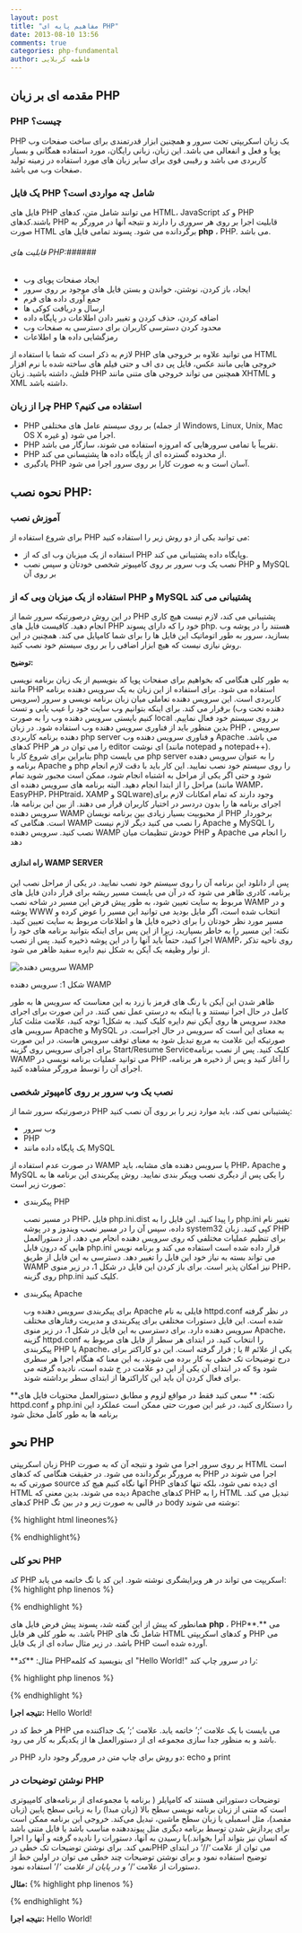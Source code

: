 ```yaml
---
layout: post
title: "مفاهیم پایه ای PHP"
date: 2013-08-10 13:56
comments: true
categories: php-fundamental
author: فاطمه کربلایی
---
```


## مقدمه ای بر زبان PHP ##
### PHP چیست؟ ###
PHP  یک زبان اسکریپتی تحت سرور و همچنین ابزار قدرتمندی برای ساخت صفحات وب پویا  و فعل و انفعالی  می باشد. این زبان، زبانی رایگان، مورد استفاده همگانی و بسیار کاربردی می باشد و رقیبی قوی برای سایر زبان های مورد استفاده در زمینه تولید صفحات وب   می باشد.

### یک فایل PHP شامل چه مواردی است؟ ###
فایل های PHP می توانند شامل متن، کدهای HTML، JavaScript و کد PHP باشند.کدهای PHP قابلیت اجرا بر روی هر سروری را دارند و نتیجه آنها در مرورگر  به صورت HTML برگردانده می شود. پسوند تمامی فایل های        **php** ،  PHP.  می باشد.

###### قابلیت های PHP:######
* 	ایجاد صفحات پویای وب
* ایجاد، باز کردن، نوشتن، خواندن و بستن فایل های موجود بر روی سرور
* 	جمع آوری داده های فرم 
*	ارسال و دریافت کوکی ها 
*	اضافه کردن، حذف کردن و تغییر دادن اطلاعات در پایگاه داده
*	محدود کردن دسترسی کاربران برای دسترسی به صفحات وب
*	رمزگشایی  داده ها و اطلاعات

لازم به ذکر است که شما با استفاده از PHP می توانید علاوه بر خروجی های HTML خروجی هایی مانند عکس، فایل پی دی اف و حتی فیلم های ساخته شده با نرم افزار فلش، داشته باشید. زبان PHP همچنین می تواند خروجی های متنی   مانند XHTML و XML داشته باشد.

### چرا از زبان PHP استفاده می کنیم؟ ###
*	PHP بر روی سیستم عامل های مختلفی (از جمله Windows, Linux, Unix, Mac OS X و غیره) اجرا می شود.
*	PHP تقریباً با تمامی سرورهایی که امروزه استفاده می شوند، سازگار می باشد.
*	PHP از محدوده گسترده ای از پایگاه  داده ها پشتیسانی می کند.
*	یادگیری PHP آسان است و به صورت کارا بر روی سرور اجرا می شود.

## نحوه نصب PHP: ##
### آموزش نصب ###
برای شروع استفاده از PHP می توانید یکی از دو روش زیر را استفاده کنید:

*	استفاده از یک میزبان وب ای که از PHP وپایگاه داده  پشتیبانی می کند.
*	نصب یک وب سرور بر روی کامپیوتر شخصی خودتان و سپس نصب PHP و MySQL بر روی آن

### استفاده از یک میزبان وبی که از PHP و MySQL پشتیبانی می کند ###
در این روش درصورتیکه سرور شما از PHP پشتیبانی می کند، لازم نیست هیچ کاری انجام دهید. کافیست فایل های PHP خود را که دارای پسوند php. هستند را در پوشه وب  بسازید، سرور به طور اتوماتیک این فایل ها را برای شما کامپایل  می کند. همچنین در این روش نیازی نیست که هیچ ابزار اضافی را بر روی سیستم خود نصب کنید.

**توضیح:**

به طور کلی هنگامی که بخواهیم برای صفحات پویا کد بنویسیم از یک زبان برنامه نویسی مانند PHP استفاده می شود. برای استفاده از این زبان به یک سرویس دهنده برنامه کاربردی است. این سرویس دهنده تعاملی میان زبان برنامه نویسی  و سرور (سرویس دهنده تحت وب) برقرار می کند. برای اینکه بتوانیم وب سایت خود را عیب یابی و تست کنیم بایستی سرویس دهنده وب را به صورت local بر روی سیستم خود فعال نماییم. بدین منظور باید از فناوری سرویس دهنده وب استفاده شود. در زبان PHP ، سرویس دهنده برنامه کاربردی php server و فناوری سرویس دهنده وب Apache می باشد. کدهای PHP را می توان در هر editor ای نوشت (مانند notepad و notepad++). 
بنابراین برای شروع کار با php می بایست php server را به عنوان سرویس دهنده برنامه و Apache و php را روی سیستم خود نصب نمایید. این کار باید با دقت لازم انجام شود و حتی اگر یکی از مراحل به اشتباه انجام شود، ممکن است مجبور شوید تمام مراحل را از ابتدا انجام دهید. البته برنامه های سرویس دهنده ای (مانند WAMP، EasyPHP، PHPtraid، XAMP و SQLware)وجود دارند که تمام امکانات لازم برای اجرای برنامه ها را بدون دردسر در اختیار کاربران قرار می دهند. از بین این برنامه ها، سرویس دهنده WAMP از محبوبیت بسیار زیادی بین برنامه نویسان PHP برخوردار است. هنگامی که WAMP  را نصب می کنید دیگر لازم نیست Apache و MySQL را نصب کنید.  سرویس دهنده WAMP خودش تنظیمات میان PHP و Apache را انجام می دهد

#### راه اندازی WAMP SERVER ####
پس از دانلود این برنامه آن را روی سیستم خود نصب نمایید. در یکی از مراحل نصب این برنامه، کادری ظاهر می شود که در آن می بایست مسیر ریشه برای قرار دادن فایل های مربوط به سایت تعیین شود، به طور پیش فرض این مسیر در شاخه نصب WAMP و در پوشه WWW انتخاب شده است، اگر مایل بودید می توانید این مسیر را عوض کرده و مسیر مورد نظر خودتان را برای ذخیره فایل ها و اطلاعات مربوط به سایت تعیین کنید.
نکته: این مسیر را به خاطر بسپارید، زیرا از این پس برای اینکه بتوانید برنامه های خود را اجرا کنید، حتماً باید آنها را در این پوشه ذخیره کنید.
پس از نصب WAMP، روی ناحیه تذکر از نوار وظیفه یک آیکن به شکل نیم دایره سفید ظاهر می شود.

![سرویس دهنده WAMP](/images/php/fundamental/wamp_0.png "شکل 1 ")

شکل 1: سرویس دهنده WAMP

ظاهر شدن این آیکن با رنگ های قرمز با زرد به این معناست که سرویس ها به طور کامل در حال اجرا نیستند و یا اینکه به درستی عمل نمی کنند. در این صورت برای اجرای مجدد سرویس ها روی آیکن نیم دایره کلیک کنید. به شکل1 توجه کنید، علامت مثلث کنار سرویس های Apache و MySQL به معنای این است که سرویس در حال اجراست. در صورتیکه این علامت به مربع تبدیل شود به معنای توقف سرویس هاست. در این صورت برای اجرای سرویس روی گزینه  Start/Resume Serviceکلیک کنید.
پس از نصب برنامه WAMP می توانید عملیات برنامه نویسی در PHP را آغاز کنید و پس از ذخیره هر برنامه، اجرای آن را توسط مرورگر مشاهده کنید.

### نصب یک وب سرور بر روی کامپیوتر شخصی ###

درصورتیکه سرور شما از PHP پشتیبانی نمی کند، باید موارد زیر را بر روی آن نصب کنید:

*	وب سرور
*	PHP
*	یک پایگاه داده مانند MySQL

در صورت عدم استفاده از WAMP  یا سرویس دهنده های مشابه، باید PHP، Apache و MySQL را یکی پس از دیگری نصب وپیکر بندی نمایید. روش پیکربندی این برنامه ها به صورت زیر است:

*	پیکربندی PHP 

	در مسیر نصب PHP، فایل php.ini.dist را پیدا کنید.
این فایل را به php.ini تغییر نام داده، سپس آن را در مسیر نصب ویندوز و در پوشه system32 کپی کنید.
زبان PHP برای تنظیم عملیات مختلفی که روی سرویس دهنده انجام می دهد، از دستورالعمل هایی که درون فایل php.ini قرار داده شده است استفاده می کند و برنامه نویس می تواند بسته به نیاز خود این فایل را تغییر دهد. دسترسی به این فایل از طریق WAMP نیز امکان پذیر است. برای باز کردن این فایل در شکل 1، در  زیر منوی PHP، روی گزینه php.ini کلیک کنید.

*	پیکربندی Apache
	
	برای پیکربندی سرویس دهنده وب Apache فایلی به نام httpd.conf در نظر گرفته شده است. این فایل دستورات مختلفی برای پیکربندی و مدیریت رفتارهای مختلف سرویس دهنده دارد. برای دسترسی به این فایل در شکل 1، در زیر منوی Apache، گزینه httpd.conf را انتخاب کنید.
در ابتدای هر سطر از فایل های مربوط به پیکربندی PHP یا Apache، یکی از علائم # یا ; قرار گرفته است. این دو کاراکتر برای درج توضیحات تک خطی به کار برده می شوند، به این معنا که هنگام اجرا هر سطری که در ابتدای آن یکی از این دو علامت در ج شده است، نادیده گرفته می sشود و برای فعال کردن آن باید این کاراکترها از ابتدای سطر برداشته شوند.

**نکته: **
سعی کنید فقط در مواقع لزوم و مطابق دستورالعمل محتویات فایل های httpd.conf و php.ini را دستکاری کنید، در غیر این صورت حتی ممکن است عملکرد این برنامه ها به طور کامل مختل شود

## نحو PHP ##
زبان اسکریپتی PHP بر روی سرور اجرا می شود و نتیجه آن که به صورت HTML است به مرورگر برگردانده می شود. در حقیقت هنگامی که کدهای PHP اجرا می شوند در صورتی که به source آنها نگاه کنیم هیچ کد PHP ای دیده نمی شود، بلکه تنها کدهای HTML دیده می شوند، بدین معنی که  Apache کدهای PHP را به HTML تبدیل می کند. کدهای PHP در قالبی به صورت زیر و در بین تگ body نوشته می شوند:

{% highlight html lineones%}
<!DOCTYPE html>
<html>
<body>


</body>
</html>

{% endhighlight%}

###  نحو کلی  PHP ###
کد PHP اسکریپت می تواند در هر ویرایشگری نوشته شود. این کد با تگ  <?php آغاز و با تگ ?> خاتمه می یابد:
{% highlight php linenos %}

<?php
کدهای PHP در این قسمت نوشته می شوند//
?>

{% endhighlight %}


همانطور که پیش از این گفته شد، پسوند پیش فرض فایل های **php**	، PHP**.** می باشد. به طور کلی هر فایل PHP شامل تگ های HTML و کدهای اسکریپتی PHP می باشد. در زیر مثال ساده ای از یک فایل PHP آورده شده است.

**مثال: **کد PHPای بنویسید که کلمه "Hello World!" را در سرور چاپ کند:

{% highlight php linenos %}

<?php
  	echo "Hello World!";
?>

{% endhighlight %}

**نتیجه اجرا:**
Hello World!
 
هر خط کد در PHP می بایست با یک علامت ‘;’ خاتمه یابد. علامت ‘;’ یک جداکننده می باشد و به منظور جدا سازی مجموعه ای از دستورالعمل ها از یکدیگر به کار می رود.

در PHP دو روش برای چاپ متن در مرورگر وجود دارد: echo و print

### نوشتن توضیحات در PHP ###

توضیحات دستوراتی هستند که کامپایلر ( برنامه یا مجموعه‌ای از برنامه‌های کامپیوتری است که متنی از زبان برنامه نویسی سطح بالا (زبان مبدا) را به زبانی سطح پایین (زبان مقصد)، مثل اسمبلی یا زبان سطح ماشین، تبدیل می‌کند. خروجی این برنامه ممکن است برای پردازش شدن توسط برنامه دیگری مثل پیونددهنده مناسب باشد یا فایل متنی باشد که انسان نیز بتواند آنرا بخواند.)با رسیدن به آنها، دستورات را نادیده گرفته و آنها را اجرا نمی کند. برای نوشتن توضیحات تک خطی درPHP می توان از علامت ‘//’ در ابتدای توضیح استفاده نمود و برای نوشتن توضیحات چند خطی می توان در اولین خط از دستورات از علامت ‘/*’ و در پایان از علامت ‘*/’ استفاده نمود.

**مثال:**
{% highlight php linenos %}

<?php
توضیحات تک خطی در //php

/*
توضیحات بلوکی یا چند خطی در php
*/
echo "Hello World!";
?>


{% endhighlight %}

**نتیجه اجرا:**
Hello World!

